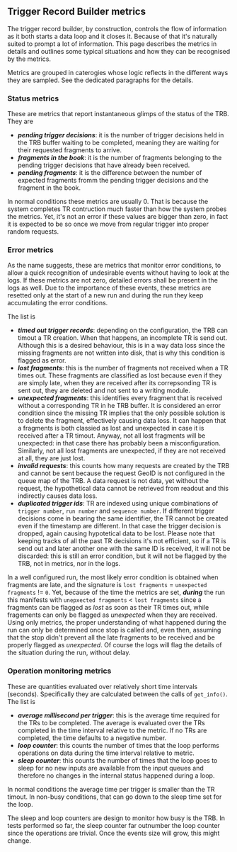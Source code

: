 ## Trigger Record Builder metrics

The trigger record builder, by construction, controls the flow of information as it both starts a data loop and it closes it.
Because of that it's naturally suited to prompt a lot of information.
This page describes the metrics in details and outlines some typical situations and how they can be recognised by the metrics.

Metrics are grouped in caterogies whose logic reflects in the different ways they are sampled. 
See the dedicated paragraphs for the details. 

### Status metrics

These are metrics that report instantaneous glimps of the status of the TRB. 
They are

+ ***pending trigger decisions***: it is the number of trigger decisions held in the TRB buffer waiting to be completed, meaning they are waiting for their requested fragments to arrive.
+ ***fragments in the book***: it is the number of fragments belonging to the pending trigger decisions that have already been received.
+ ***pending fragments***: it is the difference between the number of expected fragments fromm the pending trigger decisions and the fragment in the book.

In normal conditions these metrics are usually 0. 
That is because the system completes TR contruction much faster than how the system probes the metrics. 
Yet, it's not an error if these values are bigger than zero, in fact it is expected to be so once we move from regular trigger into proper random requests.

### Error metrics

As the name suggests, these are metrics that monitor error conditions, to allow a quick recognition of undesirable events without having to look at the logs. 
If these metrics are not zero, detailed errors shall be present in the logs as well. 
Due to the importance of these events, these metrics are resetted only at the start of a new run and during the run they keep accumulating the error conditions.

The list is

+ ***timed out trigger records***: depending on the configuration, the TRB can timout a TR creation. When that happens, an incomplete TR is send out. Although this is a desired behaviour, this is in a way data loss since the missing fragments are not written into disk, that is why this condition is flagged as error.
+ ***lost fragments***: this is the number of fragments not received when a TR times out. These fragments are classified as lost because even if they are simply late, when they are received after its correpsonding TR is sent out, they are deleted and not sent to a writing module. 
+ ***unexpected fragments***: this identifies every fragment that is received without a corresponding TR in he TRB buffer. It is considered an error condition since the missing TR implies that the only possible solution is to delete the fragment, effectively causing data loss. It can happen that a fragments is both classied as lost and unexpected in case it is received after a TR timout. Anyway, not all lost fragments will be unexpected: in that case there has probably been a misconfiguration. Similarly, not all lost fragments are unexpected, if they are not received at all, they are just lost. 
+ ***invalid requests***: this counts how many requests are created by the TRB and cannot be sent because the request GeoID is not configured in the queue map of the TRB. A data request is not data, yet without the request, the hypothetical data cannot be retrieved from readout and this indirectly causes data loss. 
+ ***duplicated trigger ids***: TR are indexed using unique combinations of `trigger number`, `run number` and `sequence number`. If different trigger decisions come in bearing the same identifier, the TR cannot be created even if the timestamp are different. In that case the trigger decision is dropped, again causing hypotetical data to be lost. Please note that keeping tracks of all the past TR decisions it's not efficient, so if a TR is send out and later another one with the same ID is received, it will not be discarded: this is still an error condition, but it will not be flagged by the TRB, not in metrics, nor in the logs.

In a well configured run, the most likely error condition is obtained when fragments are late, and the signature is `lost fragments` = `unexpected fragments` != `0`. 
Yet, because of the time the metrics are set, ***during***  the run this manifests with `unepxected fragments` < `lost fragments` since a fragments can be flagged as _lost_ as soon as their TR times out, while fragements can only be flagged as _unexpected_ when they are received.
Using only metrics, the proper understanding of what happened during the run can only be determined once stop is called and, even then, assuming that the stop didn't prevent all the late fragments to be received and be properly flagged as _unexpected_. 
Of course the logs will flag the details of the situation during the run, without delay. 

### Operation monitoring metrics 

These are quantities evaluated over relatively short time intervals (seconds). 
Specifically they are calculated between the calls of `get_info()`. 
The list is

+ ***average millisecond per trigger***: this is the average time required for the TRs to be completed. The average is evaluated over the TRs completed in the time interval relative to the metric. If no TRs are completed, the time defaults to a negative number.
+ ***loop counter***: this counts the number of times that the loop performs operations on data during the time interval relative to metric.
+ ***sleep counter***: this counts the number of times that the loop goes to sleep for no new inputs are available from the input queues and therefore no changes in the internal status happened during a loop.

In normal conditions the average time per trigger is smaller than the TR timout. 
In non-busy conditions, that can go down to the sleep time set for the loop.

The sleep and loop counters are design to monitor how busy is the TRB. 
In tests performed so far, the sleep counter far outnumber the loop counter since the operations are trivial. 
Once the events size will grow, this might change.
